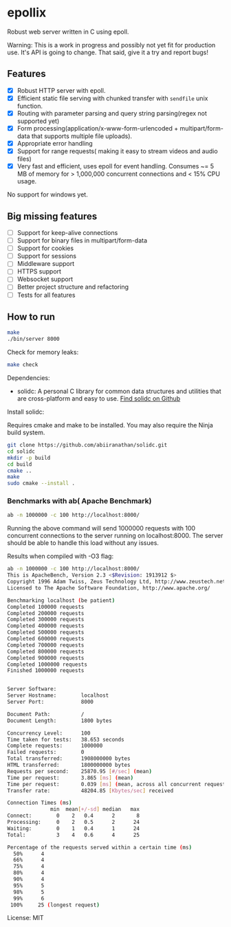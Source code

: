 # epollix

Robust web server written in C using epoll.

Warning: This is a work in progress and possibly not yet fit for production use.
It's API is going to change. That said, give it a try and report bugs!

## Features
- [x] Robust HTTP server with epoll.
- [x] Efficient static file serving with chunked transfer with `sendfile` unix function.
- [x] Routing with parameter parsing and query string parsing(regex not supported yet)
- [x] Form processing(application/x-www-form-urlencoded + multipart/form-data that supports multiple file uploads).
- [x] Appropriate error handling
- [x] Support for range requests( making it easy to stream videos and audio files)
- [x] Very fast and efficient, uses epoll for event handling. Consumes ~= 5 MB of memory for > 1,000,000 concurrent connections and < 15% CPU usage.

No support for windows yet.

## Big missing features
- [ ] Support for keep-alive connections
- [ ] Support for binary files in multipart/form-data
- [ ] Support for cookies
- [ ] Support for sessions
- [ ] Middleware support
- [ ] HTTPS support
- [ ] Websocket support
- [ ] Better project structure and refactoring
- [ ] Tests for all features

## How to run

```bash
make
./bin/server 8000
```

Check for memory leaks:

```bash
make check
```

Dependencies:
- solidc: A personal C library for common data structures and utilities that are cross-platform and easy to use. [Find solidc on Github](https://github.com/abiiranathan/solidc)

Install solidc:

Requires cmake and make to be installed. You may also require the Ninja build system.

```bash
git clone https://github.com/abiiranathan/solidc.git
cd solidc
mkdir -p build
cd build
cmake ..
make
sudo cmake --install .
```

### Benchmarks with ab( Apache Benchmark)
```bash
ab -n 1000000 -c 100 http://localhost:8000/
```

Running the above command will send 1000000 requests with 100 concurrent connections to the server running on localhost:8000. The server should be able to handle this load without any issues.

Results when compiled with -O3 flag:

```bash
ab -n 1000000 -c 100 http://localhost:8000/
This is ApacheBench, Version 2.3 <$Revision: 1913912 $>
Copyright 1996 Adam Twiss, Zeus Technology Ltd, http://www.zeustech.net/
Licensed to The Apache Software Foundation, http://www.apache.org/

Benchmarking localhost (be patient)
Completed 100000 requests
Completed 200000 requests
Completed 300000 requests
Completed 400000 requests
Completed 500000 requests
Completed 600000 requests
Completed 700000 requests
Completed 800000 requests
Completed 900000 requests
Completed 1000000 requests
Finished 1000000 requests


Server Software:        
Server Hostname:        localhost
Server Port:            8000

Document Path:          /
Document Length:        1800 bytes

Concurrency Level:      100
Time taken for tests:   38.653 seconds
Complete requests:      1000000
Failed requests:        0
Total transferred:      1908000000 bytes
HTML transferred:       1800000000 bytes
Requests per second:    25870.95 [#/sec] (mean)
Time per request:       3.865 [ms] (mean)
Time per request:       0.039 [ms] (mean, across all concurrent requests)
Transfer rate:          48204.85 [Kbytes/sec] received

Connection Times (ms)
              min  mean[+/-sd] median   max
Connect:        0    2   0.4      2       8
Processing:     0    2   0.5      2      24
Waiting:        0    1   0.4      1      24
Total:          3    4   0.6      4      25

Percentage of the requests served within a certain time (ms)
  50%      4
  66%      4
  75%      4
  80%      4
  90%      4
  95%      5
  98%      5
  99%      6
 100%     25 (longest request)
```

License: MIT

